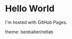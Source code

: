 <!DOCTYPE html>
<html>
<body>
<h1>Hello World</h1>
<p>I'm hosted with GitHub Pages.</p>
</body>
</html>

theme: benbalter/retlab
